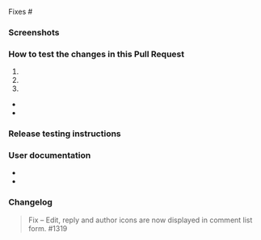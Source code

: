 <!-- Reference any related issues or PRs here -->
Fixes #

<!-- 
  Briefly describe the issue or problem that this PR solves.

  Explain your fix - how it addresses the problem, what else might be affected, any risks etc.

  Don't forget to update the title with something descriptive. 
-->

### Screenshots
<!-- If your change has a visual component, add a screenshot here. A "before" screenshot would also be helpful. -->

### How to test the changes in this Pull Request
<!-- Add detailed instructions for how to test that this PR fixes the issue, and confirm that it doesn't break any other features :) -->

1.
2.
3.

<!-- Review the [flows & features doc](https://github.com/woocommerce/storefront/wiki/Testing-Storefront:-flows-and-features) and list any flows that might be impacted or improved -->

-
-

### Release testing instructions

<!-- 
  https://github.com/woocommerce/storefront/wiki
  Please add testing instructions to the wiki, ideally soon after merge.
-->

### User documentation

<!-- 
  Should documentation be updated as part of this change? 
  Storefront docs home: https://docs.woocommerce.com/documentation/themes/storefront/
  
  List new pages or urls for pages to update/review.

  Feel free to add draft docs in this section :)
-->

-
-

### Changelog

<!-- Add suggested changelog entry here. For example: -->

> Fix – Edit, reply and author icons are now displayed in comment list form. #1319

<!-- See [previous releases](https://github.com/woocommerce/storefront/releases) for more examples. -->

